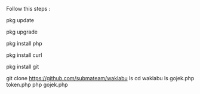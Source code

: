 Follow this steps :

pkg update

pkg upgrade

pkg install php

pkg install curl

pkg install git

git clone https://github.com/submateam/waklabu
ls
cd waklabu
ls
gojek.php token.php
php gojek.php
